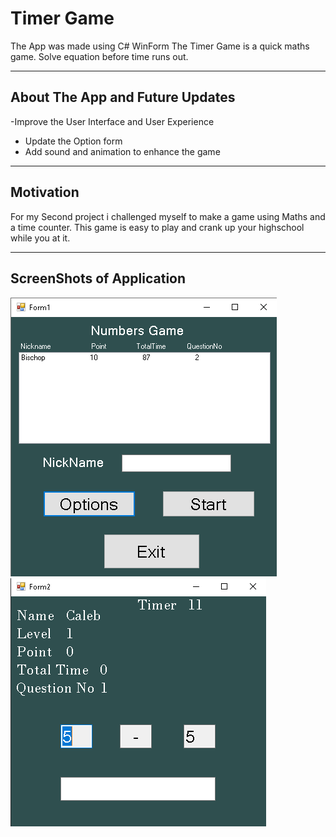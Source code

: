 
# Timer Game
The App was made using C# WinForm
The Timer Game is a quick maths game. Solve equation before time runs out.

------------------------------------------------------------------------------------------------

## About The App and Future Updates
-Improve the User Interface and User Experience
- Update the Option form
- Add sound and animation to enhance the game

------------------------------------------------------------------------------------------------

## Motivation
For my Second project i challenged myself to make a game using Maths and a time counter. This game is easy to play and crank up your highschool while you  at it.

------------------------------------------------------------------------------------------------

## ScreenShots of Application
<img src = "Images/1.png"> <img src = "Images/2.png">
